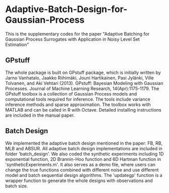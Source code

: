 # Adaptive-Batch-Design-for-Gaussian-Process
This is the supplementary codes for the paper "Adaptive Batching for Gaussian Process Surrogates with Application in Noisy Level Set Estimation" 

## GPstuff
The whole package is built on GPstuff package, which is initially written by Jarno Vanhatalo, Jaakko Riihimäki, Jouni Hartikainen, Pasi Jylänki, Ville Tolvanen, and Aki Vehtari (2013). GPstuff: Bayesian Modeling with Gaussian Processes. Journal of Machine Learning Research, 14(Apr):1175-1179. The GPstuff toolbox is a collection of Gaussian Process models and computational tools required for inference. The tools include variance inference methods and sparse approximation. The toolbox works with MATLAB and can be called in R with Octave. Detailed installing instructions are included in the manual paper.

## Batch Design
We implemented the adaptive batch design mentioned in the paper: FB, RB, MLB and ABSUR. All adaptive batch design implementations are included in folder 'batch_design'. We also coded the synthetic experiments including 1D exponential function, 2D Brannin-Hoo function and 6D Hartman function in 'syntheticExperiments.m'. It also serves as a demo file, where users can change the true functions combined with different noise and use different model and batch sequential design algorithms. The 'updategp' function is a wrapper function to generate the whole designs with observations and batch size.
